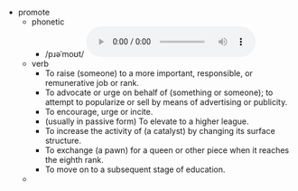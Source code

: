 - promote
	- phonetic
		- /pɹəˈmoʊt/
		  <audio controls><source src="https://api.dictionaryapi.dev/media/pronunciations/en/promote-us.mp3"></audio>
	- verb
		- To raise (someone) to a more important, responsible, or remunerative job or rank.
		- To advocate or urge on behalf of (something or someone); to attempt to popularize or sell by means of advertising or publicity.
		- To encourage, urge or incite.
		- (usually in passive form) To elevate to a higher league.
		- To increase the activity of (a catalyst) by changing its surface structure.
		- To exchange (a pawn) for a queen or other piece when it reaches the eighth rank.
		- To move on to a subsequent stage of education.
	-